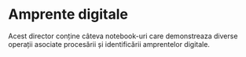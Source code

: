 # Amprente digitale

Acest director conține câteva notebook-uri care demonstreaza diverse operații asociate procesării și identificării amprentelor digitale. 